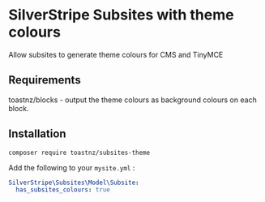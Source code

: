 # SilverStripe Subsites with theme colours 

Allow subsites to generate theme colours for CMS and TinyMCE

## Requirements

toastnz/blocks - output the theme colours as background colours on each block.

## Installation

```
composer require toastnz/subsites-theme
```

Add the following to your `mysite.yml` :

```yaml
SilverStripe\Subsites\Model\Subsite:
  has_subsites_colours: true
```



